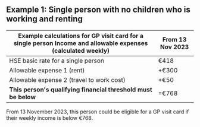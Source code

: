 ##  Example 1: Single person with no children who is working and renting

Example calculations for GP visit card for a single person  **Income and allowable expenses (calculated weekly)** |  **From 13 Nov 2023**  
---|---  
HSE basic rate for a single person  |  €418   
Allowable expense 1 (rent)  |  +€300   
Allowable expense 2 (travel to work cost)  |  +€50   
**This person's** **qualifying financial threshold** **must be below** |  =€768   
  
From 13 November 2023, this person could be eligible for a GP visit card if
their weekly income is below €768.
